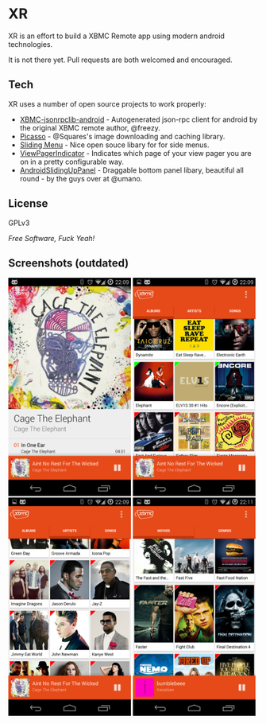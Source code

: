 XR
=========
XR is an effort to build a XBMC Remote app using modern android technologies.

It is not there yet. Pull requests are both welcomed and encouraged.

Tech
----

XR uses a number of open source projects to work properly:

* [XBMC-jsonrpclib-android] - Autogenerated json-rpc client for android by the original XBMC remote author, @freezy.
* [Picasso] - @Squares's image downloading and caching library.
* [Sliding Menu] - Nice open souce libary for for side menus.
* [ViewPagerIndicator] - Indicates which page of your view pager you are on in a pretty configurable way.
* [AndroidSlidingUpPanel] - Draggable bottom panel libary, beautiful all round - by the guys over at @umano.

License
-------

GPLv3

*Free Software, Fuck Yeah!*

Screenshots (outdated)
-----------

<img src="https://raw.githubusercontent.com/v00d00/xr/screenshots/screens/Screenshot_2014-10-30-22-09-08.png" alt="ascreenshot" width="49%"/>
<img src="https://raw.githubusercontent.com/v00d00/xr/screenshots/screens/Screenshot_2014-10-30-22-09-31.png" alt="ascreenshot" width="49%"/>
<img src="https://raw.githubusercontent.com/v00d00/xr/screenshots/screens/Screenshot_2014-10-30-22-09-40.png" alt="ascreenshot" width="49%"/>
<img src="https://raw.githubusercontent.com/v00d00/xr/screenshots/screens/Screenshot_2014-10-30-22-11-51.png" alt="ascreenshot" width="49%"/>

  [Picasso]: http://square.github.io/picasso/
  [XBMC-jsonrpclib-android]: https://github.com/freezy/xbmc-jsonrpclib-android
  [Sliding Menu]: https://github.com/jfeinstein10/SlidingMenu
  [ViewPagerIndicator]: https://github.com/JakeWharton/Android-ViewPagerIndicator
  [AndroidSlidingUpPanel]: https://github.com/umano/AndroidSlidingUpPanel
